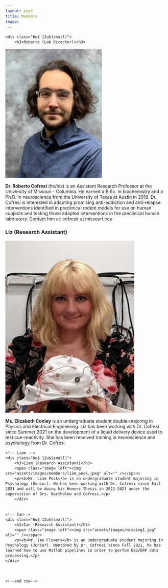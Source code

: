 ```yaml
---
layout: page
title: Members
image: 
---
```


<!--start row-->
<div class="row 200%">


<!-- Roberto-->
	<div class="6u$ 12u$(small)">
		<h3>Roberto (Lab Director)</h3>
<span class="image left"><img src="assets/images/members/roberto_cofresi1.jpg" alt="" /></span> 
		<p><b>Dr. Roberto Cofresi</b> (he/his) is an Assistant Research Professor at the University of Missouri - Columbia. He earned a B.Sc. in biochemistry and a Ph.D. in neuroscience from the University of Texas at Austin in 2018. Dr. Cofresí is interested in adapting promising anti-addiction and anti-relapse interventions identified in preclinical rodent models for use on human subjects and testing those adapted interventions in the preclinical human laboratory.  Contact him at: cofresir at missouri.edu</p>
		</div>
	
	
	
<!-- Liz-->	
<div class="6u$ 12u$(small)">
		<h3>Liz (Research Assistant)</h3>
		<span class="image left"><img src="assets/images/members/liz_conley3.jpg" alt="" /></span>
		<p><b>Ms. Elizabeth Conley</b> is an undergraduate student double-majoring in Physics and Electrical Engineering. Liz has been working with Dr. Cofresi since Summer 2021 on the development of a liquid delivery device used to test cue-reactivity. She has been received training in neuroscience and psychology from Dr. Cofresi.</p>
	</div>

	

	<!-- Liam -->
	<div class="6u$ 12u$(small)">
		<h3>Liam (Research Assistant)</h3>
		<span class="image left"><img src="assets/images/members/liam_peck.jpeg" alt="" /></span>
		<p><b>Mr. Liam Peck</b> is an undergraduate student majoring in Psychology (Senior). He has been working with Dr. Cofresi since Fall 2021 and will be doing his Honors Thesis in 2022-2023 under the supervision of Drs. Bartholow and Cofresi.</p>
		</div>
	
	
	<!-- Ian-->
	<div class="6u$ 12u$(small)">
		<h3>Ian (Research Assistant)</h3>
		<span class="image left"><img src="assets/images/missing1.jpg" alt="" /></span>
		<p><b>Mr. Ian Flowers</b> is an undergraduate student majoring in Psychology (Junior). Mentored by Dr. Cofresi since Fall 2021, he has learned how to use Matlab pipelines in order to perfom EEG/ERP data processing.</p>
	</div>
	
	
	
	<!--end row-->
</div>





